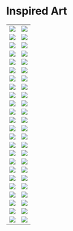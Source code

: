 # Inspired Art

| | |
| --- | --- |
| [![](polaroids/antoni-gaudi_the-cathedral.png)](g2-antoni-gaudi_the-cathedral.md) | [![](polaroids/caspar-david-friedrich_seaside.png)](g2-caspar-david-friedrich_seaside.md) |
| [![](polaroids/caspar-david-friedrich_valley.png)](g2-caspar-david-friedrich_valley.md) | [![](polaroids/cezanne.png)](g2-cezanne.md) |
| [![](polaroids/chinese-art.png)](g2-chinese-art.md) | [![](polaroids/claude-monet_my-garden.png)](g2-claude-monet_my-garden.md) |
| [![](polaroids/claude-monet_sailing.png)](g2-claude-monet_sailing.md) | [![](polaroids/claude-monet_the-lake.png)](g2-claude-monet_the-lake.md) |
| [![](polaroids/claude-monet_the-market.png)](g2-claude-monet_the-market.md) | [![](polaroids/claude-monet_water-lilies.png)](g2-claude-monet_water-lilies.md) |
| [![](polaroids/da-vinci_anatomy.png)](g2-da-vinci_anatomy.md) | [![](polaroids/da-vinci_machines.png)](g2-da-vinci_machines.md) |
| [![](polaroids/edward-hopper_-the-storm.png)](g2-edward-hopper_-the-storm.md) | [![](polaroids/edward-hopper_car-race.png)](g2-edward-hopper_car-race.md) |
| [![](polaroids/edward-hopper_nightshift.png)](g2-edward-hopper_nightshift.md) | [![](polaroids/egyptian-tomb.png)](g2-egyptian-tomb.md) |
| [![](polaroids/escher.png)](g2-escher.md) | [![](polaroids/franz-marc_horses.png)](g2-franz-marc_horses.md) |
| [![](polaroids/georges-seurat_at-the-park.png)](g2-georges-seurat_at-the-park.md) | [![](polaroids/georges-seurat_village-market.png)](g2-georges-seurat_village-market.md) |
| [![](polaroids/giger_xenomorph.png)](g2-giger_xenomorph.md) | [![](polaroids/gustav-klimt.png)](g2-gustav-klimt.md) |
| [![](polaroids/henri-matisse_farm.png)](g2-henri-matisse_farm.md) | [![](polaroids/henri-matisse_red-hotel.png)](g2-henri-matisse_red-hotel.md) |
| [![](polaroids/hieronymus-bosch_eden.png)](g2-hieronymus-bosch_eden.md) | [![](polaroids/joan-miro_colors.png)](g2-joan-miro_colors.md) |
| [![](polaroids/joan-miro_miracle.png)](g2-joan-miro_miracle.md) | [![](polaroids/kandinsky_art-workshop.png)](g2-kandinsky_art-workshop.md) |
| [![](polaroids/kandinsky_bicycle.png)](g2-kandinsky_bicycle.md) | [![](polaroids/kandinsky_birds.png)](g2-kandinsky_birds.md) |
| [![](polaroids/marc-chagall_church.png)](g2-marc-chagall_church.md) | [![](polaroids/marc-chagall_field.png)](g2-marc-chagall_field.md) |
| [![](polaroids/michelangelo.png)](g2-michelangelo.md) | [![](polaroids/pablo-picasso_dancers.png)](g2-pablo-picasso_dancers.md) |
| [![](polaroids/pablo-picasso_faces.png)](g2-pablo-picasso_faces.md) | [![](polaroids/pablo-picasso_the-carousel.png)](g2-pablo-picasso_the-carousel.md) |
| [![](polaroids/pablo-picasso_the-circus.png)](g2-pablo-picasso_the-circus.md) | [![](polaroids/pablo-picasso_untitled.png)](g2-pablo-picasso_untitled.md) |
| [![](polaroids/paul-gauguin_the-two-sisters.png)](g2-paul-gauguin_the-two-sisters.md) | [![](polaroids/pierre-auguste-renoir_the-picnic.png)](g2-pierre-auguste-renoir_the-picnic.md) |
| [![](polaroids/raphael_school-of-athens.png)](g2-raphael_school-of-athens.md) | [![](polaroids/rembrandt_fruits.png)](g2-rembrandt_fruits.md) |
| [![](polaroids/rene-magritte_mountain.png)](g2-rene-magritte_mountain.md) | [![](polaroids/rene-magritte_no-apple.png)](g2-rene-magritte_no-apple.md) |
| [![](polaroids/salvador-dali_landscape.png)](g2-salvador-dali_landscape.md) | [![](polaroids/salvador-dali_the-sea.png)](g2-salvador-dali_the-sea.md) |
| [![](polaroids/van-gogh_another-starry-night.png)](g2-van-gogh_another-starry-night.md) | [![](polaroids/van-gogh_street-life.png)](g2-van-gogh_street-life.md) |
